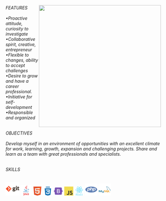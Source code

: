 <div align="left" width="396" height="396"> 

<img src= "https://user-images.githubusercontent.com/109114128/194421366-81e9dfda-c1bb-4cf1-88ab-1ca323003d3f.png" align="right" width="396" height="396">
  <h2></h2>
  <h6>FEATURES<br><br>
  •Proactive attitude, curiosity to investigate<br> 
  •Collaborative spirit, creative, entrepreneur<br> 
  •Flexible to changes, ability to accept challenges<br>
  •Desire to grow and have a career professional.<br> 
  •Initiative for self-development<br> 
  •Responsible and organized</h6>
  
  <h2></h2>
  <h6>OBJECTIVES<br><br>
  Develop myself in an environment of opportunities with an excellent climate
  for work, learning, growth, expansion and challenging projects.
  Share and learn as a team with great professionals and specialists.</h6>
  
  <h2></h2>
  <h6>SKILLS</h6>
  <img src= "https://github.com/devicons/devicon/blob/master/icons/git/git-original-wordmark.svg" width="45" height="45">

  <img src= "https://github.com/devicons/devicon/blob/master/icons/java/java-original-wordmark.svg" width="35" height="35">

  <img src= "https://github.com/devicons/devicon/blob/master/icons/html5/html5-original.svg" width="30" height="30">

 <img src= "https://github.com/devicons/devicon/blob/master/icons/css3/css3-plain-wordmark.svg"  width="30" height="30">

 <img src= "https://github.com/devicons/devicon/blob/master/icons/bootstrap/bootstrap-plain.svg" width="30" height="30">

 <img src= "https://github.com/devicons/devicon/blob/master/icons/javascript/javascript-original.svg"  width="30" height="30">

 <img src= "https://github.com/devicons/devicon/blob/master/icons/react/react-original-wordmark.svg"  width="30" height="30">

 <img src= "https://github.com/devicons/devicon/blob/master/icons/php/php-plain.svg" width="40" height="40">

 <img src= "https://github.com/devicons/devicon/blob/master/icons/mysql/mysql-original-wordmark.svg" width="40" height="40">

</div>
